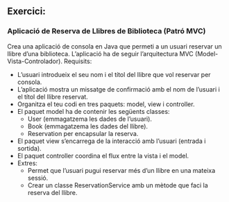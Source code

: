 
## Exercici:
### Aplicació de Reserva de Llibres de Biblioteca (Patró MVC)

Crea una aplicació de consola en Java que permeti a un usuari reservar un llibre d’una biblioteca. L’aplicació ha de seguir l’arquitectura MVC (Model-Vista-Controlador).
Requisits:
- L’usuari introdueix el seu nom i el títol del llibre que vol reservar per consola.
- L’aplicació mostra un missatge de confirmació amb el nom de l’usuari i el títol del llibre reservat.
- Organitza el teu codi en tres paquets: model, view i controller.
- El paquet model ha de contenir les següents classes:
    - User (emmagatzema les dades de l’usuari).
    - Book (emmagatzema les dades del llibre).
    - Reservation per encapsular la reserva.
- El paquet view s’encarrega de la interacció amb l’usuari (entrada i sortida).
- El paquet controller coordina el flux entre la vista i el model.
- Extres:
    - Permet que l’usuari pugui reservar més d’un llibre en una mateixa sessió.
    - Crear un classe ReservationService amb un mètode que faci la reserva del llibre.  

